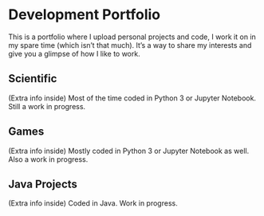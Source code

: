 # Development Portfolio

This is a portfolio where I upload personal projects and code, I work it on in my spare time (which isn’t that much).
It’s a way to share my interests and give you a glimpse of how I like to work.

## Scientific
(Extra info inside) Most of the time coded in Python 3 or Jupyter Notebook.
Still a work in progress.

## Games
(Extra info inside) Mostly coded in Python 3 or Jupyter Notebook as well.
Also a work in progress.

## Java Projects
(Extra info inside) Coded in Java. Work in progress.
